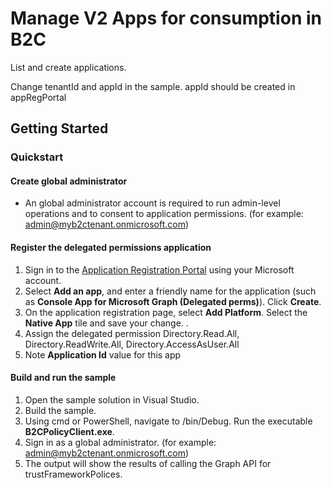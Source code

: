 # Manage V2 Apps for consumption in B2C

List and create applications.

Change tenantId and appId in the sample. 
appId should be created in appRegPortal


## Getting Started

### Quickstart

#### Create global administrator

* An global administrator account is required to run admin-level operations and to consent to application permissions.  (for example: admin@myb2ctenant.onmicrosoft.com)

#### Register the delegated permissions application

1. Sign in to the [Application Registration Portal](https://apps.dev.microsoft.com/) using your Microsoft account.
1. Select **Add an app**, and enter a friendly name for the application (such as **Console App for Microsoft Graph (Delegated perms)**). Click **Create**.
1. On the application registration page, select **Add Platform**. Select the **Native App** tile and save your change. .
1. Assign the delegated permission Directory.Read.All, Directory.ReadWrite.All, Directory.AccessAsUser.All
1. Note **Application Id** value for this app 

#### Build and run the sample

1. Open the sample solution in Visual Studio.
1. Build the sample.
1. Using cmd or PowerShell, navigate to <Path to sample code>/bin/Debug. Run the executable **B2CPolicyClient.exe**.
1. Sign in as a global administrator.  (for example: admin@myb2ctenant.onmicrosoft.com)
1. The output will show the results of calling the Graph API for trustFrameworkPolices.

